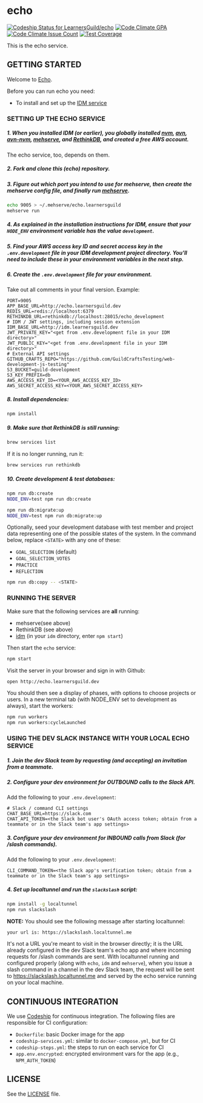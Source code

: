 # echo

[ ![Codeship Status for LearnersGuild/echo](https://codeship.com/projects/8ee1a1d0-17e4-0134-1d69-2a776fb5d411/status?branch=master)](https://codeship.com/projects/158610)
[![Code Climate GPA](https://codeclimate.com/github/LearnersGuild/echo/badges/gpa.svg)](https://codeclimate.com/github/LearnersGuild/echo/feed)
[![Code Climate Issue Count](https://codeclimate.com/github/LearnersGuild/echo/badges/issue_count.svg)](https://codeclimate.com/github/LearnersGuild/echo)
[![Test Coverage](https://codeclimate.com/github/LearnersGuild/echo/badges/coverage.svg)](https://codeclimate.com/github/LearnersGuild/echo/coverage)

This is the echo service.

## GETTING STARTED

Welcome to [Echo](http://i.giphy.com/MGU6B1h1jSfja.gif).

Before you can run echo you need:
- To install and set up the [IDM service](https://github.com/LearnersGuild/idm)

### SETTING UP THE ECHO SERVICE

##### 1. When you installed IDM (or earlier), you globally installed [nvm][nvm], [avn][avn], [avn-nvm][avn-nvm], [mehserve][mehserve], and [RethinkDB][rethinkdb], and created a free AWS account.

The echo service, too, depends on them.

##### 2. Fork and clone this (echo) repository.

##### 3. Figure out which port you intend to use for mehserve, then create the mehserve config file, and finally run [mehserve][mehserve].

```bash
echo 9005 > ~/.mehserve/echo.learnersguild
mehserve run
```

##### 4. As explained in the installation instructions for IDM, ensure that your `NODE_ENV` environment variable has the value `development`.

##### 5. Find your AWS access key ID and secret access key in the `.env.development` file in your IDM development project directory. You'll need to include these in your  environment variables in the next step.

##### 6. Create the `.env.development` file for your environment.
Take out all comments in your final version.
Example:
```
PORT=9005
APP_BASE_URL=http://echo.learnersguild.dev
REDIS_URL=redis://localhost:6379
RETHINKDB_URL=rethinkdb://localhost:28015/echo_development
# IDM / JWT settings, including session extension
IDM_BASE_URL=http://idm.learnersguild.dev
JWT_PRIVATE_KEY="<get from .env.development file in your IDM directory>"
JWT_PUBLIC_KEY="<get from .env.development file in your IDM directory>"
# External API settings
GITHUB_CRAFTS_REPO="https://github.com/GuildCraftsTesting/web-development-js-testing"
S3_BUCKET=guild-development
S3_KEY_PREFIX=db
AWS_ACCESS_KEY_ID=<YOUR_AWS_ACCESS_KEY_ID>
AWS_SECRET_ACCESS_KEY=<YOUR_AWS_SECRET_ACCESS_KEY>
```

##### 8. Install dependencies:

```bash
npm install
```

##### 9. Make sure that RethinkDB is still running:

```bash
brew services list
```

If it is no longer running, run it:

```bash
brew services run rethinkdb
```


##### 10. Create development & test databases:

```bash
npm run db:create
NODE_ENV=test npm run db:create
```

```bash
npm run db:migrate:up
NODE_ENV=test npm run db:migrate:up
```

Optionally, seed your development database with test member and project data representing one of the possible states of the system. In the command below, replace `<STATE>` with any one of these:

- `GOAL_SELECTION` (default)
- `GOAL_SELECTION_VOTES`
- `PRACTICE`
- `REFLECTION`

```bash
npm run db:copy -- <STATE>
```

### RUNNING THE SERVER

Make sure that the following services are **all** running:

- mehserve(see above)
- RethinkDB (see above)
- [idm][idm] (in your `idm` directory, enter `npm start`)

Then start the `echo` service:

```bash
npm start
```

Visit the server in your browser and sign in with Github:

```bash
open http://echo.learnersguild.dev
```

You should then see a display of phases, with options to choose projects or users. In a new terminal tab (with NODE_ENV set to development as always), start the workers:

```bash
npm run workers
npm run workers:cycleLaunched
```

### USING THE DEV SLACK INSTANCE WITH YOUR LOCAL ECHO SERVICE

##### 1. Join the dev Slack team by requesting (and accepting) an invitation from a teammate.

##### 2. Configure your dev environment for OUTBOUND calls _to_ the Slack API.

Add the following to your `.env.development`:
```
# Slack / command CLI settings
CHAT_BASE_URL=https://slack.com
CHAT_API_TOKEN=<the Slack bot user's OAuth access token; obtain from a teammate or in the Slack team's app settings>
```

##### 3. Configure your dev environment for INBOUND calls _from_ Slack (for /slash commands).

Add the following to your `.env.development`:
```
CLI_COMMAND_TOKEN=<the Slack app's verification token; obtain from a teammate or in the Slack team's app settings>
```

##### 4. Set up localtunnel and run the `slackslash` script:

```bash
npm install -g localtunnel
npm run slackslash
```

**NOTE:** You should see the following message after starting localtunnel:
```
your url is: https://slackslash.localtunnel.me
```

It's not a URL you're meant to visit in the browser directly; it is the URL already configured in the dev Slack team's echo app and where incoming requests for /slash commands are sent. With localtunnel running and configured properly (along with `echo`, `idm` and `mehserve`), when you issue a slash command in a channel in the dev Slack team, the request will be sent to https://slackslash.localtunnel.me and served by the echo service running on your local machine.

## CONTINUOUS INTEGRATION

We use [Codeship](https://codeship.com/) for continuous integration. The following files are responsible for CI configuration:

- `Dockerfile`: basic Docker image for the app
- `codeship-services.yml`: similar to `docker-compose.yml`, but for CI
- `codeship-steps.yml`: the steps to run on each service for CI
- `app.env.encrypted`: encrypted environment vars for the app (e.g., `NPM_AUTH_TOKEN`)


## LICENSE

See the [LICENSE](./LICENSE) file.


[idm]: https://github.com/LearnersGuild/idm
[github-register-application]: https://github.com/settings/applications/new
[rethinkdb]: https://www.rethinkdb.com/docs
[mehserve]: https://github.com/timecounts/mehserve
[nvm]: https://github.com/creationix/nvm
[avn]: https://github.com/wbyoung/avn
[avn-nvm]: https://github.com/wbyoung/avn-nvm
